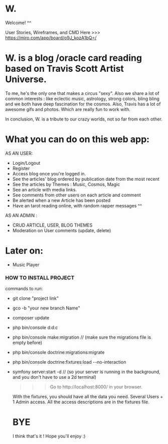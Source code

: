 # W.

Welcome! ^^

User Stories, Wireframes, and CMD Here >>> https://miro.com/app/board/o9J_kozA1bQ=/


# W. is a blog /oracle card reading based on Travis Scott Artist Universe. 

To me, he's the only one that makes a circus "sexy". Also we share a lot of common interests : like eclectic music, astrology, strong colors, bling bling and we both have deep fascination for the cosmos.
Also, Travis has a lot of awesome gifs and photos. Which are really fun to work with.

In conclusion, W. is a tribute to our crazy worlds, not so far from each other. 


# What you can do on this web app:

AS AN USER:
- Login/Logout
- Register
- Access blog once you're logged in.
- See the articles' blog ordered by publication date from the most recent
- See the articles by Themes : Music, Cosmos, Magic
- See an article with media links.
- See comments from other users on each article and comment
- Be alerted when a new Article has been posted
- Have an tarot reading online, with random rapper messages ^^

AS AN ADMIN :
- CRUD ARTICLE, USER, BLOG THEMES
- Moderation on User comments (update, delete)

# Later on:
- Music Player

### HOW TO INSTALL PROJECT

commands to run:
- git clone "project link"
- gco -b "your new branch Name"
- composer update
- php bin/console d:d:c
- php bin/console make:migration // (make sure the migrations file is empty before)
- php bin/console doctrine:migrations:migrate
- php bin/console doctrine:fixtures:load --no-interaction
- symfony server:start -d // (so your server is running in the background, and you don't have to use a 2d terminal)
  
  >>> Go to http://localhost:8000/ in your browser.
  
  With the fixtures, you should have all the data you need.
  Several Users + 1 Admin access. 
  All the access descriptions are in the fixtures file.
  
  
  # BYE
  
  I think that's it ! Hope you'll enjoy :)

